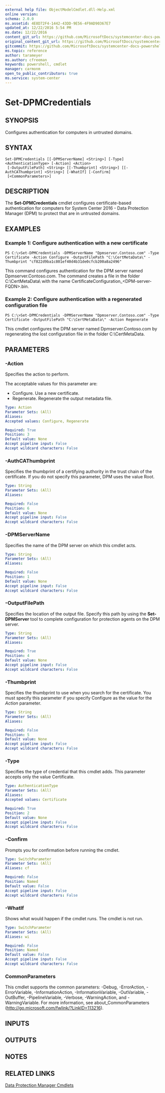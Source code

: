 ```yaml
---
external help file: ObjectModelCmdlet.dll-Help.xml
online version: 
schema: 2.0.0
ms.assetid: 4E8D72F4-1442-43DD-9E56-4F9AD90367E7
updated_at: 12/22/2016 5:54 PM
ms.date: 12/22/2016
content_git_url: https://github.com/MicrosoftDocs/systemcenter-docs-powershell/blob/master/systemcenter-cmdlets/SystemCenter2016/DataProtectionManager/vlatest/Set-DPMCredentials.md
original_content_git_url: https://github.com/MicrosoftDocs/systemcenter-docs-powershell/blob/master/systemcenter-cmdlets/SystemCenter2016/DataProtectionManager/vlatest/Set-DPMCredentials.md
gitcommit: https://github.com/MicrosoftDocs/systemcenter-docs-powershell/blob/17c3a51bd892aad46c731d9f381f0704b4815004/systemcenter-cmdlets/SystemCenter2016/DataProtectionManager/vlatest/Set-DPMCredentials.md
ms.topic: reference
author: tarameyer
ms.author: cfreeman
keywords: powershell, cmdlet
manager: carmonm
open_to_public_contributors: true
ms.service: system-center
---
```


# Set-DPMCredentials

## SYNOPSIS
Configures authentication for computers in untrusted domains.

## SYNTAX

```
Set-DPMCredentials [[-DPMServerName] <String>] [-Type] <AuthenticationType> [-Action] <Action>
 [-OutputFilePath] <String> [[-Thumbprint] <String>] [[-AuthCAThumbprint] <String>] [-WhatIf] [-Confirm]
 [<CommonParameters>]
```

## DESCRIPTION
The **Set-DPMCredentials** cmdlet configures certificate-based authentication for computers for System Center 2016 - Data Protection Manager (DPM) to protect that are in untrusted domains.

## EXAMPLES

### Example 1: Configure authentication with a new certificate
```
PS C:\>Set-DPMCredentials -DPMServerName "Dpmserver.Contoso.com" -Type Certificate -Action Configure -OutputFilePath "C:\CertMetaData\" -Thumbprint "cf822d9ba1c801ef40d4b31de0cfcb200a8a2496"
```

This command configures authentication for the DPM server named Dpmserver.Contoso.com.
The command creates a file in the folder C:\CertMetaData\ with the name CertificateConfiguration_\<DPM-server-FQDN\>.bin.

### Example 2: Configure authentication with a regenerated configuration file
```
PS C:\>Set-DPMCredentials -DPMServerName "Dpmserver.Contoso.com" -Type Certificate -OutputFilePath "C:\CertMetaData\" -Action Regenerate
```

This cmdlet configures the DPM server named Dpmserver.Contoso.com by regenerating the lost configuration file in the folder C:\CertMetaData\.

## PARAMETERS

### -Action
Specifies the action to perform.

The acceptable values for this parameter are:

- Configure.
Use a new certificate.
- Regenerate.
Regenerate the output metadata file.

```yaml
Type: Action
Parameter Sets: (All)
Aliases: 
Accepted values: Configure, Regenerate

Required: True
Position: 3
Default value: None
Accept pipeline input: False
Accept wildcard characters: False
```

### -AuthCAThumbprint
Specifies the thumbprint of a certifying authority in the trust chain of the certificate.
If you do not specify this parameter, DPM uses the value Root.

```yaml
Type: String
Parameter Sets: (All)
Aliases: 

Required: False
Position: 6
Default value: None
Accept pipeline input: False
Accept wildcard characters: False
```

### -DPMServerName
Specifies the name of the DPM server on which this cmdlet acts.

```yaml
Type: String
Parameter Sets: (All)
Aliases: 

Required: False
Position: 1
Default value: None
Accept pipeline input: False
Accept wildcard characters: False
```

### -OutputFilePath
Specifies the location of the output file.
Specify this path by using the **Set-DPMServer** tool to complete configuration for protection agents on the DPM server.

```yaml
Type: String
Parameter Sets: (All)
Aliases: 

Required: True
Position: 4
Default value: None
Accept pipeline input: False
Accept wildcard characters: False
```

### -Thumbprint
Specifies the thumbprint to use when you search for the certificate.
You must specify this parameter if you specify Configure as the value for the *Action* parameter.

```yaml
Type: String
Parameter Sets: (All)
Aliases: 

Required: False
Position: 5
Default value: None
Accept pipeline input: False
Accept wildcard characters: False
```

### -Type
Specifies the type of credential that this cmdlet adds.
This parameter accepts only the value Certificate.

```yaml
Type: AuthenticationType
Parameter Sets: (All)
Aliases: 
Accepted values: Certificate

Required: True
Position: 2
Default value: None
Accept pipeline input: False
Accept wildcard characters: False
```

### -Confirm
Prompts you for confirmation before running the cmdlet.

```yaml
Type: SwitchParameter
Parameter Sets: (All)
Aliases: cf

Required: False
Position: Named
Default value: False
Accept pipeline input: False
Accept wildcard characters: False
```

### -WhatIf
Shows what would happen if the cmdlet runs.
The cmdlet is not run.

```yaml
Type: SwitchParameter
Parameter Sets: (All)
Aliases: wi

Required: False
Position: Named
Default value: False
Accept pipeline input: False
Accept wildcard characters: False
```

### CommonParameters
This cmdlet supports the common parameters: -Debug, -ErrorAction, -ErrorVariable, -InformationAction, -InformationVariable, -OutVariable, -OutBuffer, -PipelineVariable, -Verbose, -WarningAction, and -WarningVariable. For more information, see about_CommonParameters (http://go.microsoft.com/fwlink/?LinkID=113216).

## INPUTS

## OUTPUTS

## NOTES

## RELATED LINKS

[Data Protection Manager Cmdlets](xref:SystemCenter2016/DataProtectionManager/vlatest/DataProtectionManager.md)

